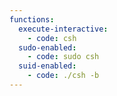 ```yaml
---
functions:
  execute-interactive:
    - code: csh
  sudo-enabled:
    - code: sudo csh
  suid-enabled:
    - code: ./csh -b
---
```

